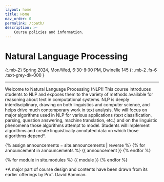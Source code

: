 ```yaml
---
layout: home
title: Home
nav_order: 0
permalink: /:path/
description: >-
    Course policies and information.
---
```


# Natural Language Processing
{:.mb-2}
Spring 2024, Mon/Wed, 6:30-8:00 PM, Dwinelle 145
{: .mb-2 .fs-6 .text-grey-dk-000 }


---
Welcome to Natural Language Processing (NLP)!
This course introduces students to NLP and exposes them to the variety of methods available for reasoning about text in computational systems. NLP is deeply interdisciplinary, drawing on both linguistics and computer science, and helps drive much contemporary work in text analysis. We will focus on major algorithms used in NLP for various applications (text classification, parsing, question answering, machine translation, etc.) and on the linguistic phenomena those algorithms attempt to model. Students will implement algorithms and create linguistically annotated data on which those algorithms depend*.

{% assign announcements = site.announcements | reverse %}
{% for announcement in announcements %}
{{ announcement }}
{% endfor %}

{% for module in site.modules %}
{{ module }}
{% endfor %}

*A major part of course design and contents have been drawn from its earlier offerings by Prof. David Bamman. 